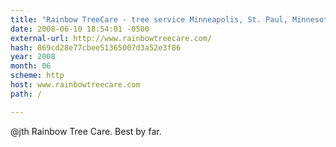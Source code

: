```yaml
---
title: "Rainbow TreeCare - tree service Minneapolis, St. Paul, Minnesota"
date: 2008-06-10 18:54:01 -0500
external-url: http://www.rainbowtreecare.com/
hash: 869cd28e77cbee51365007d3a52e3f86
year: 2008
month: 06
scheme: http
host: www.rainbowtreecare.com
path: /

---
```


@jth Rainbow Tree Care. Best by far. 
